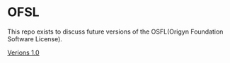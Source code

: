 # OFSL

This repo exists to discuss future versions of the OSFL(Origyn Foundation Software License).

[Verions 1.0](license.md)
